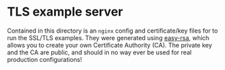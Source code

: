# TLS example server

Contained in this directory is an `nginx` config and certificate/key files
for to run the SSL/TLS examples.  They were generated using [easy-rsa](https://github.com/OpenVPN/easy-rsa),
which allows you to create your own Certificate Authority (CA).  The private
key and the CA are public, and should in no way ever be used for real
production configurations!
